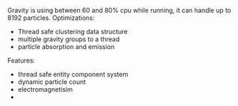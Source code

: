 Gravity is using between 60 and 80% cpu while running, it can handle up to 8192 particles.
Optimizations:
- Thread safe clustering data structure
- multiple gravity groups to a thread
- particle absorption and emission 

Features:
- thread safe entity component system
- dynamic particle count
- electromagnetisim
- 